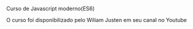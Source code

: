 Curso de Javascript moderno(ES6)

O curso foi disponibilizado pelo Wiliam Justen em seu canal no Youtube
